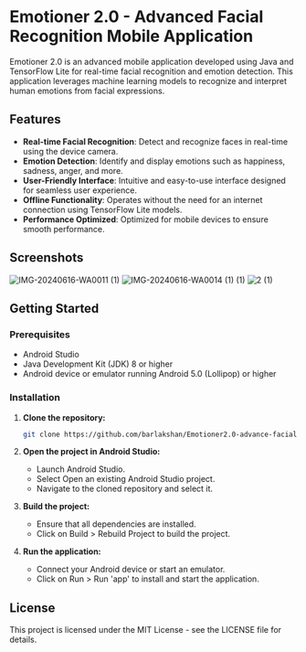 # Emotioner 2.0 - Advanced Facial Recognition Mobile Application

Emotioner 2.0 is an advanced mobile application developed using Java and TensorFlow Lite for real-time facial recognition and emotion detection. This application leverages machine learning models to recognize and interpret human emotions from facial expressions.

## Features

- **Real-time Facial Recognition**: Detect and recognize faces in real-time using the device camera.
- **Emotion Detection**: Identify and display emotions such as happiness, sadness, anger, and more.
- **User-Friendly Interface**: Intuitive and easy-to-use interface designed for seamless user experience.
- **Offline Functionality**: Operates without the need for an internet connection using TensorFlow Lite models.
- **Performance Optimized**: Optimized for mobile devices to ensure smooth performance.

## Screenshots

![IMG-20240616-WA0011 (1)](https://github.com/barlakshan/Emotioner2.0-advance-facial-recognition-mobile-application-created-using-Java-TensorflowLite-ML/assets/106991265/5c6dc169-6a1c-4931-9509-8f7d6211c7f5)
![IMG-20240616-WA0014 (1) (1)](https://github.com/barlakshan/Emotioner2.0-advance-facial-recognition-mobile-application-created-using-Java-TensorflowLite-ML/assets/106991265/10cbaed1-180a-4f3e-8537-1f3793b17373)
![2 (1)](https://github.com/barlakshan/Emotioner2.0-advance-facial-recognition-mobile-application-created-using-Java-TensorflowLite-ML/assets/106991265/ac41caf2-af9d-4e9c-af9f-29513e6dec3c)


## Getting Started

### Prerequisites

- Android Studio
- Java Development Kit (JDK) 8 or higher
- Android device or emulator running Android 5.0 (Lollipop) or higher

### Installation

1. **Clone the repository:**
   ```bash
   git clone https://github.com/barlakshan/Emotioner2.0-advance-facial-recognition-mobile-application-created-using-Java-TensorflowLite-ML.git

2. **Open the project in Android Studio:**
   - Launch Android Studio.
   - Select Open an existing Android Studio project.
   - Navigate to the cloned repository and select it.
     
3. **Build the project:**
   - Ensure that all dependencies are installed.
   - Click on Build > Rebuild Project to build the project.

4. **Run the application:**
   - Connect your Android device or start an emulator.
   - Click on Run > Run 'app' to install and start the application.
  
## License
This project is licensed under the MIT License - see the LICENSE file for details.
     
